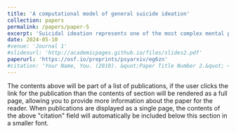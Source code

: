 ```yaml
---
title: 'A computational model of general suicide ideation'
collection: papers
permalink: /papers/paper-5
excerpt: 'Suicidal ideation represents one of the most complex mental phenomena and poorly understood. This paper explores the psychic mechanisms of suicide ideation through a novel approach that combines computational methods with Lacanian psychoanalysis, specifically utilizing free energy principle (FEP). We begin by outlining foundational concepts of FEP and computational Lacanian psychoanalysis. Subsequently, we review contemporary theories of suicide thought including Interpersonal theory, Escape theory, and Lacanian and other psychoanalytic perspectives. We identify four components of suicidal ideation: symbolic suicide, imaginary suicide, desire for death, and passage of the act. A recurrent generative model is proposed that simulates suicidal impulses based on internal states and external events. We discuss enhancing the practical applicability and validating this theoretical model using real-world data like Social Readjustment Rating Scale and Personality Inventory for DSM-5 (PID-5). The predictive capability of our model is evaluating using an open-source dataset of PID-5 and Columbia Suicide Severity Rating Scale, achieving an AUC of 0.76, despite the absence of life event data. The model demonstrates the potential of generative psychometrics as a paradigm for integrating psychometric measurement with generative modeling of psychological phenomena. Further work should validate the model by incorporating external factors to refine its explanatory and predictive power. With continued development, this generative psychometric approach could provide new tools for better assessing, understanding, and treating suicidal ideation.'
date: 2024-05-10
#venue: 'Journal 1'
#slidesurl: 'http://academicpages.github.io/files/slides2.pdf'
paperurl: 'https://osf.io/preprints/psyarxiv/eg6zn'
#citation: 'Your Name, You. (2010). &quot;Paper Title Number 2.&quot; <i>Journal 1</i>. 1(2).'
---
```


The contents above will be part of a list of publications, if the user clicks the link for the publication than the contents of section will be rendered as a full page, allowing you to provide more information about the paper for the reader. When publications are displayed as a single page, the contents of the above "citation" field will automatically be included below this section in a smaller font.